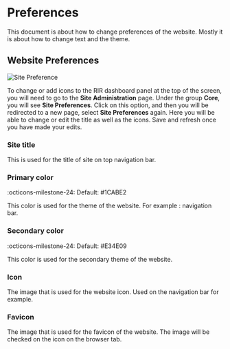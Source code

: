 # Preferences

This document is about how to change preferences of the website. Mostly it is about how to change text and the theme.

## Website Preferences
![ Site Preference ](../../assets/screenshots/site-preference.png "Site Preference")

To change or add icons to the RIR dashboard panel at the top of the screen, you will need to go to the **Site Administration** page. Under the group **Core**,
you will see **Site Preferences**. Click on this option, and then you will be redirected to a new page, select **Site Preferences** again. 
Here you will be able to change or edit the title as well as the icons. Save and refresh once you have made your edits.

### Site title
This is used for the title of site on top navigation bar.

### Primary color 
:octicons-milestone-24: Default: <span class='color-indicator' style="background-color: #1CABE2"></span> #1CABE2

This color is used for the theme of the website. For example : navigation bar.

### Secondary color 
:octicons-milestone-24: Default: <span class='color-indicator' style="background-color: #E34E09"></span> #E34E09

This color is used for the secondary theme of the website. 

### Icon
The image that is used for the website icon. Used on the navigation bar for example.

### Favicon
The image that is used for the favicon of the website. The image will be checked on the icon on the browser tab.

